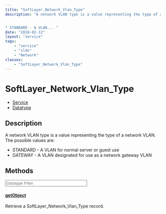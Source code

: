 ```yaml
---
title: "SoftLayer_Network_Vlan_Type"
description: "A network VLAN type is a value representing the type of a network VLAN. The possible values are: 


* STANDARD - A VLAN... "
date: "2018-02-12"
layout: "service"
tags:
    - "service"
    - "sldn"
    - "Network"
classes:
    - "SoftLayer_Network_Vlan_Type"
---
```

# SoftLayer_Network_Vlan_Type
<div id='service-datatype'>
    <ul id='sldn-reference-tabs'>
    <li id='service'> <a href='/reference/services/SoftLayer_Network_Vlan_Type' >Service</a></li>    <li id='datatype'> <a href='/reference/datatypes/SoftLayer_Network_Vlan_Type' >Datatype</a></li>
    </ul>
</div>

## Description
A network VLAN type is a value representing the type of a network VLAN. The possible values are: 


* STANDARD - A VLAN for normal server or guest use
* GATEWAY - A VLAN designated for use as a network gateway VLAN



        
<div id="properties" class="content service-content">

## Methods

<div class="view-filters">
    <div class="clearfix">
        <div class="search-input-box">
            <input placeholder="Datatype Filter" onkeyup="titleSearch(inputId='edit-combine', divId='method-div', elementClass='method-row')" 
                type="text" id="edit-combine" value="" size="30" maxlength="128" class="form-text">
        </div>
    </div>
</div>

#### [getObject](/reference/services/SoftLayer_Network_Vlan_Type/getObject)
Retrieve a SoftLayer_Network_Vlan_Type record.

</div>

